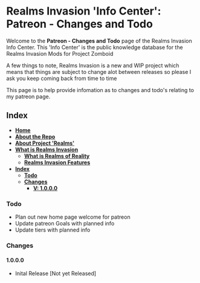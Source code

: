 # Realms Invasion 'Info Center': **Patreon - Changes and Todo**

Welcome to the **Patreon - Changes and Todo** page of the Realms Invasion Info Center. 
This 'Info Center' is the public knowledge database for the Realms Invasion Mods for Project Zomboid

A few things to note, 
Realms Invasion is a new and WIP project which means that things are subject to change alot between releases so please I ask you keep coming back from time to time

This page is to help provide infomation as to changes and todo's relating to my patreon page.

## **Index**
- [**Home**](https://github.com/FueledByOCHD/Realms-Invasion-Info-Center/blob/develop/README.md)
- [**About the Repo**](https://github.com/FueledByOCHD/Realms-Invasion-Info-Center/blob/develop/README.md#about-the-repo)
- [**About Project 'Realms'**](https://github.com/FueledByOCHD/Realms-Invasion-Info-Center/blob/develop/AboutProjectRealms.md)
- [**What is Realms Invasion**](https://github.com/FueledByOCHD/Realms-Invasion-Info-Center/blob/develop/README.md#what-is-realms-invasion)
    - [**What is Realms of Reality**](https://github.com/FueledByOCHD/Realms-Invasion-Info-Center/blob/develop/AboutRealmsOfReality.md)
    - [**Realms Invasion Features**](https://github.com/FueledByOCHD/Realms-Invasion-Info-Center/blob/develop/README.md#realms-invasion-features)
- [**Index**](https://github.com/FueledByOCHD/Realms-Invasion-Info-Center/blob/develop/RI_Patreon_Todo#index)
    - [**Todo**](https://github.com/FueledByOCHD/Realms-Invasion-Info-Center/blob/develop/RI_Patreon_Todo#todo)
    - [**Changes**](https://github.com/FueledByOCHD/Realms-Invasion-Info-Center/blob/develop/RI_Patreon_Todo#changes)
        - [**V: 1.0.0.0**](https://github.com/FueledByOCHD/Realms-Invasion-Info-Center/blob/develop/RI_Patreon_Todo#1.0.0.0)

### **Todo**

- Plan out new home page welcome for patreon
- Update patreon Goals with planned info
- Update tiers with planned info

### **Changes**

#### **1.0.0.0**

- Inital Release [Not yet Released]
    